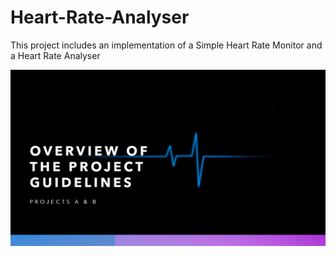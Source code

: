 # Heart-Rate-Analyser
This project includes an implementation of a Simple Heart Rate Monitor and a Heart Rate Analyser

[![Heart Rate Analyser - Project Video](Video-Thumbnail.png)](https://youtu.be/DQ6hLREQoU4 "Heart Rate Analyser - Project Video")
